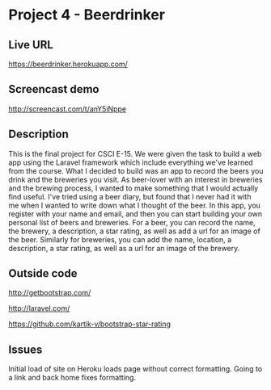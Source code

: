 # Project 4 - Beerdrinker

## Live URL

https://beerdrinker.herokuapp.com/

## Screencast demo

http://screencast.com/t/anY5iNppe

## Description

This is the final project for CSCI E-15. We were given the task to build a web app using the Laravel framework which include everything we've learned from the course. What I decided to build was an app to record the beers you drink and the breweries you visit. As beer-lover with an interest in breweries and the brewing process, I wanted to make something that I would actually find useful. I've tried using a beer diary, but found that I never had it with me when I wanted to write down what I thought of the beer. In this app, you register with your name and email, and then you can start building your own personal list of beers and breweries. For a beer, you can record the name, the brewery, a description, a star rating, as well as add a url for an image of the beer. Similarly for breweries, you can add the name, location, a description, a star rating, as well as a url for an image of the brewery.

## Outside code

http://getbootstrap.com/

http://laravel.com/

https://github.com/kartik-v/bootstrap-star-rating

## Issues

Initial load of site on Heroku loads page without correct formatting. Going to a link and back home fixes formatting.
